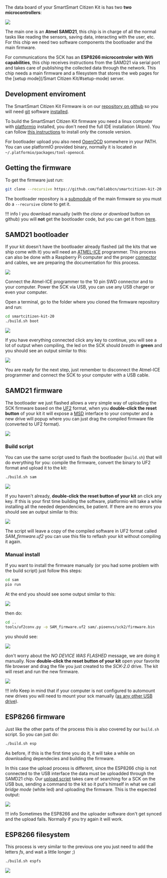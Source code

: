 The data board of your SmartSmart Citizen Kit is has two **two microcontrollers**:

![](https://i.imgur.com/wYoz4G8.png)

The main one is an **Atmel SAMD21**, this chip is in charge of all the normal tasks like reading the sensors, saving data, interacting with the user, etc. For this chip we need two software components the bootloader and the main firmware.

For communications the SCK has an **ESP8266 microcontroler with Wifi capabilities**, this chip receives instructions from the SAMD21 via serial port and takes care of publishing the collected data through the network. This chip needs a main firmware and a filesystem that stores the web pages for the [setup mode](/Smart Citizen Kit/#setup-mode) server.

## Development enviroment

The SmartSmart Citizen Kit Firmware is on our [repository on github](https://github.com/fablabbcn/smartcitizen-kit-20) so you will need [git](https://mirrors.edge.kernel.org/pub/software/scm/git/) software [installed](https://git-scm.com/book/en/v2/Getting-Started-Installing-Git).

To build the SmartSmart Citizen Kit firmware you need a linux computer with [platformio](https://platformio.org/) installed, you don't need the full IDE installation (Atom). You can follow [this instructions](http://docs.platformio.org/en/latest/installation.html#super-quick-mac-linux) to install only the console version.

For bootloader upload you also need [OpenOCD](http://openocd.org/) somewhere in your PATH. You can use platformIO provided binary, normally it is located in `~/.platformio/packages/tool-openocd`.



## Getting the firmware

To get the firmware just run:

```bash
git clone --recursive https://github.com/fablabbcn/smartcitizen-kit-20
```

The bootloader repository is a [submodule](https://git-scm.com/book/en/v2/Git-Tools-Submodules) of the main firmware so you must do a `--recursive` clone to get it.

!!! info
	I you download manually (with the _clone or download_ button on github) you will **not** get the bootloader code, but you can get it from [here](https://github.com/fablabbcn/uf2-samdx1/tree/88aa54c1afab2647904aaccbe1a6b960c02fdb24).

## SAMD21 bootloader

If your kit doesn't have the bootloader already flashed (all the kits that we ship come with it) you will need an [ATMEL-ICE](https://www.digikey.es/en/product-highlight/a/atmel/atmel-ice-programmer-debugger) programmer. This process can also be done with a Raspberry Pi computer and the proper [connector](https://www.adafruit.com/product/2094) and cables, we are preparing the documentation for this process.

![](https://i.imgur.com/wSVxBMB.png)

Connect the Atmel-ICE programmer to the 10 pin SWD connector and to your computer. Power the SCK via USB, you can use any USB charger or even your computer.

Open a terminal, go to the folder where you cloned the firmware repository and run:

```bash
cd smartcitizen-kit-20
./build.sh boot
```

![](https://i.imgur.com/NheZe6j.png)

If you have everything connected click any key to continue, you will see a lot of output when compiling, the led on the SCK should _breath_ in **green** and you should see an output similar to this:

![](https://i.imgur.com/Oxze8uh.png)

You are ready for the next step, just remember to disconnect the Atmel-ICE programmer and connect the SCK to your computer with a USB cable.
 
## SAMD21 firmware
 
The bootloader we just flashed allows a very simple way of uploading the SCK firmware based on the [UF2](https://github.com/Microsoft/uf2) format, when you **double-click the reset button** of your kit it will expose a [MSD](https://en.wikipedia.org/wiki/USB_mass_storage_device_class) interface to your computer and a new drive will popup where you can just drag the compiled firmware file (converted to UF2 format).

![](https://i.imgur.com/tAofJ0g.png)

### Build script
You can use the same script used to flash the bootloader (`build.sh`) that will do everything for you: compile the firmware, convert the binary to UF2 format and upload it to the kit:

```bash
./build.sh sam
```

![](https://i.imgur.com/OtsQ3WZ.png)

If you haven't already, **double-click the reset button of your kit** an click any key.
If this is your first time building the software, platformio will take a while installing all the needed dependencies, be patient. If there are no errors you should see an output similar to this:

![](https://i.imgur.com/dojcKGy.png)

The script will leave a copy of the compiled software in UF2 format called _SAM_firmware.uf2_ you can use this file to reflash your kit without compiling it again.

### Manual install

If you want to install the firmware manually (or you had some problem with the build script) just follow this steps:

```bash
cd sam
pio run
```

At the end you should see some output similar to this:

![](https://i.imgur.com/gLjCqzW.png)

then do:

```bash
cd ..
tools/uf2conv.py -o SAM_firmware.uf2 sam/.pioenvs/sck2/firmware.bin
```

you should see:

![](https://i.imgur.com/O148osW.png)

don't worry about the _NO DEVICE WAS FLASHED_ message, we are doing it manually.
Now **double-click the reset button of your kit** open your favorite file browser and drag the file you just created to the _SCK-2.0_ drive. The kit will reset and run the new firmware.

![](https://i.imgur.com/AbYTUjc.png)

!!! info
	Keep in mind that if your computer is not configured to automount new drives you will need to mount your sck manually ([as any other USB drive](https://linuxconfig.org/howto-mount-usb-drive-in-linux)).

## ESP8266 firmware

Just like the other parts of the process this is also covered by our `build.sh` script. So you can just do:

```bash
./build.sh esp
```
As before, if this is the first time you do it, it will take a while on downloading dependecies and building the firmware.

In this case the upload process is different, since the ESP8266 chip is not connected to the USB interface the data must be uploadded through the SAMD21 chip.
Our [upload script](https://github.com/fablabbcn/smartcitizen-kit-20/blob/master/esp/uploadESP.py) takes care of searching for a SCK on the USB bus, sending a command to the kit so it put's himself in what we call _bridge mode_ (white led) and uploading the firmware. This is the expected output:

![](https://i.imgur.com/dT1QTJa.png)

!!! info
	Sometimes the ESP8266 and the uploader software don't get synced and the upload fails. Normally if you try again it will work.

## ESP8266 filesystem

This process is very similar to the previous one you just need to add the letters _fs_, and wait a little longer ;)

```bash
./build.sh espfs
```
![](https://i.imgur.com/z3BjMJw.png)